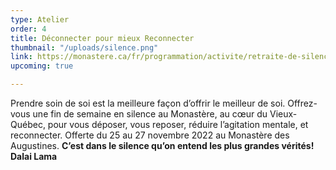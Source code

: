 ```yaml
---
type: Atelier
order: 4
title: Déconnecter pour mieux Reconnecter
thumbnail: "/uploads/silence.png"
link: https://monastere.ca/fr/programmation/activite/retraite-de-silence-deconnecter-pour-mieux-reconnecter-635?calendrier=%2Ffr%2Fprogrammation%2Fagenda-des-evenements-6%2F2022%2F03
upcoming: true

---
```

Prendre soin de soi est la meilleure façon d’offrir le meilleur de soi. Offrez-vous une fin de semaine en silence au Monastère, au cœur du Vieux-Québec, pour vous déposer, vous reposer, réduire l’agitation mentale, et reconnecter. Offerte du 25 au 27 novembre 2022 au Monastère des Augustines. **C’est dans le silence qu’on entend les plus grandes vérités! Dalai Lama**